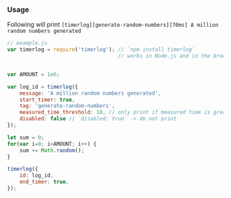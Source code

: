 ### Usage

Following will print `[timerlog][generate-random-numbers][70ms] A million random numbers generated`

```js
// example.js
var timerlog = require('timerlog'); // `npm install timerlog`
                                    // works in Node.js and in the browser


var AMOUNT = 1e6;

var log_id = timerlog({
    message: 'A million random numbers generated',
    start_timer: true,
    tag: 'generate-random-numbers',
    measured_time_threshold: 10, // only print if measured time is greater than 10ms
    disabled: false // `disabled: true` -> do not print
});

let sum = 0;
for(var i=0; i<AMOUNT; i++) {
    sum += Math.random();
}

timerlog({
    id: log_id,
    end_timer: true,
});
```
